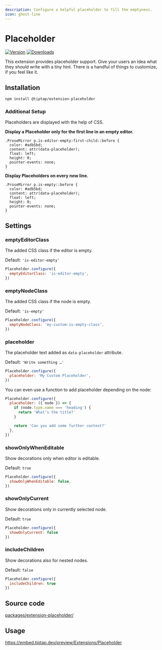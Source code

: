 ```yaml
---
description: Configure a helpful placeholder to fill the emptyness.
icon: ghost-line
---
```


# Placeholder
[![Version](https://img.shields.io/npm/v/@tiptap/extension-placeholder.svg?label=version)](https://www.npmjs.com/package/@tiptap/extension-placeholder)
[![Downloads](https://img.shields.io/npm/dm/@tiptap/extension-placeholder.svg)](https://npmcharts.com/compare/@tiptap/extension-placeholder?minimal=true)

This extension provides placeholder support. Give your users an idea what they should write with a tiny hint. There is a handful of things to customize, if you feel like it.

## Installation
```bash
npm install @tiptap/extension-placeholder
```

### Additional Setup
Placeholders are displayed with the help of CSS.

**Display a Placeholder only for the first line in an empty editor.**
```
.ProseMirror p.is-editor-empty:first-child::before {
  color: #adb5bd;
  content: attr(data-placeholder);
  float: left;
  height: 0;
  pointer-events: none;
}
```
**Display Placeholders on every new line.**
```
.ProseMirror p.is-empty::before {
  color: #adb5bd;
  content: attr(data-placeholder);
  float: left;
  height: 0;
  pointer-events: none;
}
```


## Settings

### emptyEditorClass
The added CSS class if the editor is empty.

Default: `'is-editor-empty'`

```js
Placeholder.configure({
  emptyEditorClass: 'is-editor-empty',
})
```

### emptyNodeClass
The added CSS class if the node is empty.

Default: `'is-empty'`

```js
Placeholder.configure({
  emptyNodeClass: 'my-custom-is-empty-class',
})
```

### placeholder
The placeholder text added as `data-placeholder` attribute.

Default: `'Write something …'`

```js
Placeholder.configure({
  placeholder: 'My Custom Placeholder',
})
```

You can even use a function to add placeholder depending on the node:

```js
Placeholder.configure({
  placeholder: ({ node }) => {
    if (node.type.name === 'heading') {
      return 'What’s the title?'
    }

    return 'Can you add some further context?'
  },
})
```

### showOnlyWhenEditable
Show decorations only when editor is editable.

Default: `true`

```js
Placeholder.configure({
  showOnlyWhenEditable: false,
})
```

### showOnlyCurrent
Show decorations only in currently selected node.

Default: `true`

```js
Placeholder.configure({
  showOnlyCurrent: false
})
```

### includeChildren
Show decorations also for nested nodes.

Default: `false`

```js
Placeholder.configure({
  includeChildren: true
})
```


## Source code
[packages/extension-placeholder/](https://github.com/ueberdosis/tiptap/blob/main/packages/extension-placeholder/)

## Usage
https://embed.tiptap.dev/preview/Extensions/Placeholder
